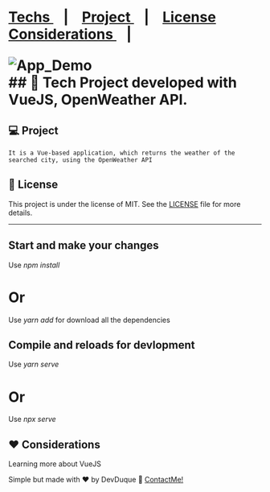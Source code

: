 <h1 align="center>
  Vue Weather
</h1>

<p align="center>
          <a href="#tech"> Techs </a>&nbsp;&nbsp;&nbsp;|&nbsp;&nbsp;&nbsp;
          <a href="#project"> Project </a>&nbsp;&nbsp;&nbsp;|&nbsp;&nbsp;&nbsp; 
          <a href="#license"> License </a>
          <a href="#considerations"> Considerations </a>&nbsp;&nbsp;&nbsp;|&nbsp;&nbsp;&nbsp;
</p>  
    <img alt="App_Demo" title="VueWeather" src="./public/imgs/cold_app.jpg />
    <img alt="License" src="https://img.shields.io/static/v1?label=license&message=MIT&color=49AA26&labelColor=000000" />
 
<br>
  ## 🚀 Tech
    Project developed with VueJS, OpenWeather API.
  
  ## 💻 Project
    It is a Vue-based application, which returns the weather of the searched city, using the OpenWeather API
  
  ## :memo: License

This project is under the license of MIT. See the [LICENSE](.github/LICENSE.md) file for more details.

---
  
 ## Start and make your changes
  Use *npm install* 
  # Or
  Use *yarn add* for download all the dependencies
  
 ## Compile and reloads for devlopment
  Use *yarn serve*
  # Or
  Use *npx serve*
  
  
  
 ## ❤️ Considerations
  Learning more about VueJS
 
  Simple but made with ♥ by DevDuque :wave: [ContactMe!](https://www.linkedin.com/in/davih-duque-787b901a4/)
